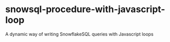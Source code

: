 # snowsql-procedure-with-javascript-loop
 A dynamic way of writing SnowflakeSQL queries with Javascript loops
